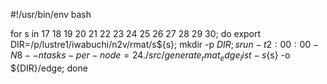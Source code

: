 #!/usr/bin/env bash

for s in 17 18 19 20 21 22 23 24 25 26 27 28 29 30; do export DIR=/p/lustre1/iwabuchi/n2v/rmat/s${s}; mkdir -p ${DIR}; srun -t 2:00:00 -N8 --ntasks-per-node=24 ./src/generate_rmat_edge_list -s${s} -o ${DIR}/edge; done
